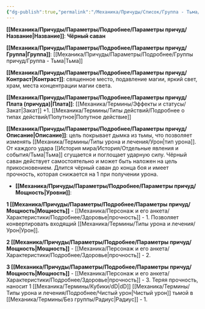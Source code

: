 ```yaml
---
{"dg-publish":true,"permalink":"/Механика/Причуды/Список/Группа - Тьма/Чёрный саван/","noteIcon":"","created":"2025-09-07T13:19:20.899+03:00","updated":"2025-09-12T18:48:44.301+03:00"}
---
```



**[[Механика/Причуды/Параметры/Подробнее/Параметры причуд/Название\|Название]]**: **Чёрный саван**

**[[Механика/Причуды/Параметры/Подробнее/Параметры причуд/Группа\|Группа]]**: [[Механика/Причуды/Параметры/Подробнее/Группы причуд/Группа - Тьма\|Тьма]] 

**[[Механика/Причуды/Параметры/Подробнее/Параметры причуд/Контраст\|Контраст]]**: священное место, подавление магии, яркий свет, храм, места концентрации магии света.

**[[Механика/Причуды/Параметры/Подробнее/Параметры причуд/Плата (причуда)\|Плата]]**: [[Механика/Термины/Эффекты и статусы/Закат\|Закат]] +1. [[Механика/Термины/Типы действий/Подробнее о типах действий/Попутное\|Попутное действие]]

**[[Механика/Причуды/Параметры/Подробнее/Параметры причуд/Описание\|Описание]]**: цель покрывает дымка из тьмы, что позволяет изменять [[Механика/Термины/Типы урона и лечения/Урон\|тип урона]]. От каждого удара [[История мира/История/Отдельные явления и события/Тьма\|Тьма]] сгущается и поглощает ударную силу. Чёрный саван действует самостоятельно и может быть наложен на цель прикосновением. Длится чёрный саван до конца боя и имеет прочность, которая снижается на 1 при получении урона. 


- **[[Механика/Причуды/Параметры/Подробнее/Параметры причуд/Мощность\|Уровни]]**:

**1 [[Механика/Причуды/Параметры/Подробнее/Параметры причуд/Мощность\|Мощность]]** - [[Механика/Персонаж и его анкета/Характеристики/Подробнее/Здоровье\|прочность]] - 1. Позволяет конвертировать входящий [[Механика/Термины/Типы урона и лечения/Урон\|Урон]].

**2 [[Механика/Причуды/Параметры/Подробнее/Параметры причуд/Мощность\|Мощность]]** - [[Механика/Персонаж и его анкета/Характеристики/Подробнее/Здоровье\|прочность]] - 2.

**3 [[Механика/Причуды/Параметры/Подробнее/Параметры причуд/Мощность\|Мощность]]** - [[Механика/Персонаж и его анкета/Характеристики/Подробнее/Здоровье\|прочность]] - 3. Теряя прочность, наносит 1 [[Механика/Термины/Кубики/dD\|dD]] [[Механика/Термины/Типы урона и лечения/Подробнее/Чистый урон\|Чистый урон]] тьмой в [[Механика/Термины/Без группы/Радиус\|Радиус]] - 1.